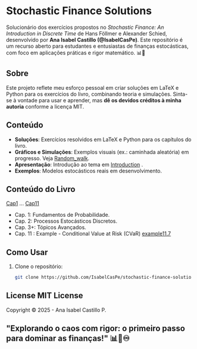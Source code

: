 # Stochastic Finance Solutions

Solucionário dos exercícios propostos no *Stochastic Finance: An Introduction in Discrete Time* de Hans Föllmer e Alexander Schied, desenvolvido por **Ana Isabel Castillo (@IsabelCasPe)**. Este repositório é um recurso aberto para estudantes e entusiastas de finanças estocásticas, com foco em aplicações práticas e rigor matemático. 📊💙

## Sobre
Este projeto reflete meu esforço pessoal em criar soluções em LaTeX e Python para os exercícios do livro, combinando teoria e simulações. Sinta-se à vontade para usar e aprender, mas **dê os devidos créditos à minha autoria** conforme a licença MIT.

## Conteúdo
- **Soluções**: Exercícios resolvidos em LaTeX e Python para os capítulos do livro.
- **Gráficos e Simulações**: Exemplos visuais (ex.: caminhada aleatória) em progresso. Veja [Random_walk](fig1.png).
- **Apresentação**: Introdução ao tema em [Introduction](Introduction.pdf) .
- **Exemplos**: Modelos estocásticos reais em desenvolvimento.

## Conteúdo do Livro
[Cap1](cap1.pdf) ... [Cap11](cap11.pdf)
- Cap. 1: Fundamentos de Probabilidade.
- Cap. 2: Processos Estocásticos Discretos.
- Cap. 3+: Tópicos Avançados.
- Cap. 11 : Example - Conditional Value at Risk (CVaR) [example11.7](example11.7.png)

## Como Usar
1. Clone o repositório:
   ```bash
   git clone https://github.com/IsabelCasPe/stochastic-finance-solutions.git

## License  MIT License

Copyright ©  2025 - Ana Isabel Castillo P. 


## **"Explorando o caos com rigor: o primeiro passo para dominar as finanças!"** 📊💙♾️
